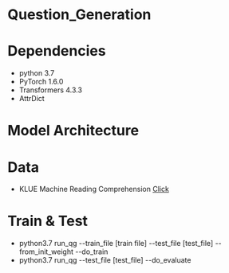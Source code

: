# Question_Generation

# Dependencies
* python 3.7
* PyTorch 1.6.0
* Transformers 4.3.3
* AttrDict

# Model Architecture

# Data 
* KLUE Machine Reading Comprehension [Click](https://klue-benchmark.com/tasks/72/data/download)

# Train & Test
* python3.7 run_qg --train_file [train file] --test_file [test_file] --from_init_weight --do_train
* python3.7 run_qg --test_file [test_file] --do_evaluate
